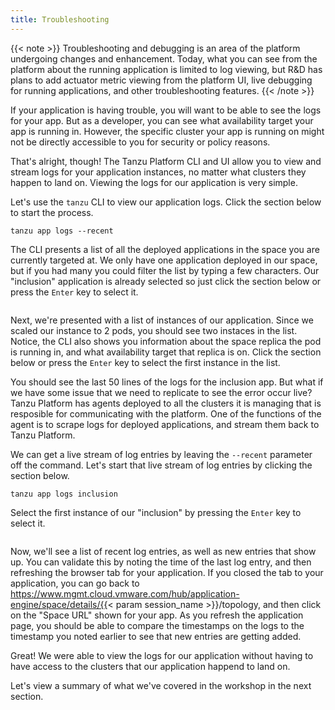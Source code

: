 ```yaml
---
title: Troubleshooting
---
```

{{< note >}}
Troubleshooting and debugging is an area of the platform undergoing changes and enhancement.  Today, what you can see from the platform about the running application is limited to log viewing, but R&D has plans to add actuator metric viewing from the platform UI, live debugging for running applications, and other troubleshooting features.
{{< /note >}}

If your application is having trouble, you will want to be able to see the logs for your app.  But as a developer, you can see what availability target your app is running in.  However, the specific cluster your app is running on might not be directly accessible to you for security or policy reasons.

That's alright, though!  The Tanzu Platform CLI and UI allow you to view and stream logs for your application instances, no matter what clusters they happen to land on.  Viewing the logs for our application is very simple.

Let's use the `tanzu` CLI to view our application logs.  Click the section below to start the process.
```execute
tanzu app logs --recent
```

The CLI presents a list of all the deployed applications in the space you are currently targeted at.  We only have one application deployed in our space, but if you had many you could filter the list by typing a few characters.  Our "inclusion" application is already selected so just click the section below or press the `Enter` key to select it.
```execute
```

Next, we're presented with a list of instances of our application.  Since we scaled our instance to 2 pods, you should see two instaces in the list.  Notice, the CLI also shows you information about the space replica the pod is running in, and what availability target that replica is on.  Click the section below or press the `Enter` key to select the first instance in the list.

You should see the last 50 lines of the logs for the inclusion app.  But what if we have some issue that we need to replicate to see the error occur live?  Tanzu Platform has agents deployed to all the clusters it is managing that is resposible for communicating with the platform.  One of the functions of the agent is to scrape logs for deployed applications, and stream them back to Tanzu Platform.

We can get a live stream of log entries by leaving the `--recent` parameter off the command.  Let's start that live stream of log entries by clicking the section below.
```execute
tanzu app logs inclusion
```

Select the first instance of our "inclusion" by pressing the `Enter` key to select it.
```execute
```

Now, we'll see a list of recent log entries, as well as new entries that show up.  You can validate this by noting the time of the last log entry, and then refreshing the browser tab for your application.  If you closed the tab to your application, you can go back to https://www.mgmt.cloud.vmware.com/hub/application-engine/space/details/{{< param  session_name >}}/topology, and then click on the "Space URL" shown for your app.  As you refresh the application page, you should be able to compare the timestamps on the logs to the timestamp you noted earlier to see that new entries are getting added.

Great!  We were able to view the logs for our application without having to have access to the clusters that our application happend to land on.

Let's view a summary of what we've covered in the workshop in the next section.